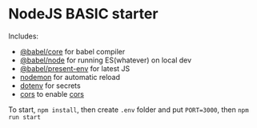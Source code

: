 # NodeJS BASIC starter

Includes:
- [@babel/core](https://www.npmjs.com/package/@babel/core) for babel compiler
- [@babel/node](https://babeljs.io/docs/en/babel-node) for running ES(whatever) on local dev
- [@babel/present-env](https://babeljs.io/docs/en/babel-preset-env) for latest JS
- [nodemon](https://nodemon.io/) for automatic reload
- [dotenv](https://www.npmjs.com/package/dotenv) for secrets
- [cors](https://www.npmjs.com/package/cors) to enable [cors](https://developer.mozilla.org/en-US/docs/Web/HTTP/CORS)

To start, `npm install`, then create `.env` folder and put `PORT=3000`, then `npm run start`
